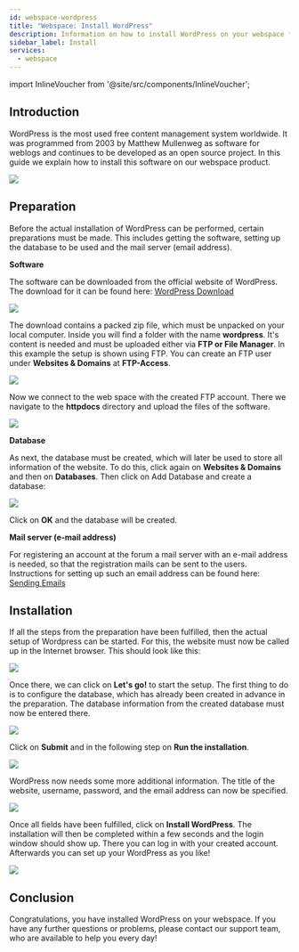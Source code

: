 ```yaml
---
id: webspace-wordpress
title: "Webspace: Install WordPress"
description: Information on how to install WordPress on your webspace from ZAP-Hosting - ZAP-Hosting.com documentation
sidebar_label: Install
services:
  - webspace
---
```


import InlineVoucher from '@site/src/components/InlineVoucher';



## Introduction

WordPress is the most used free content management system worldwide. It was programmed from 2003 by Matthew Mullenweg as software for weblogs and continues to be developed as an open source project. In this guide we explain how to install this software on our webspace product. 

![](https://screensaver01.zap-hosting.com/index.php/s/j3Ctfont64EnpcH/preview)

<InlineVoucher />

## Preparation

Before the actual installation of WordPress can be performed, certain preparations must be made. This includes getting the software, setting up the database to be used and the mail server (email address).



**Software**

The software can be downloaded from the official website of WordPress. The download for it can be found here: [WordPress Download](https://en.wordpress.org/download/)

![](https://screensaver01.zap-hosting.com/index.php/s/69YD2QWG8iHzzaa/preview)

The download contains a packed zip file, which must be unpacked on your local computer. Inside you will find a folder with the name **wordpress**. It's content is needed and must be uploaded either via **FTP or File Manager**. In this example the setup is shown using FTP. You can create an FTP user under **Websites & Domains** at **FTP-Access**.



![](https://screensaver01.zap-hosting.com/index.php/s/nkKsBpyb6GM6Rkp/download/chrome_7Y5hmuXn5f.gif)



Now we connect to the web space with the created FTP account. There we navigate to the **httpdocs** directory and upload the files of the software.



![](https://screensaver01.zap-hosting.com/index.php/s/c9JSb9XEjfwGwwQ/preview)



**Database**

As next, the database must be created, which will later be used to store all information of the website. To do this, click again on **Websites & Domains** and then on **Databases**. Then click on Add Database and create a database:  



![](https://screensaver01.zap-hosting.com/index.php/s/99BJeGCHjS9QHkz/download/chrome_Jzw3adOg7G.gif)



Click on **OK** and the database will be created.



**Mail server (e-mail address)**

For registering an account at the forum a mail server with an e-mail address is needed, so that the registration mails can be sent to the users. Instructions for setting up such an email address can be found here: [Sending Emails](webspace-plesk-sendmail.md)



## Installation

If all the steps from the preparation have been fulfilled, then the actual setup of Wordpress can be started. For this, the website must now be called up in the Internet browser. This should look like this: 

![](https://screensaver01.zap-hosting.com/index.php/s/8AcGsKyHpsSgKxL/preview)



Once there, we can click on **Let's go!** to start the setup. The first thing to do is to configure the database, which has already been created in advance in the preparation. The database information from the created database must now be entered there. 



![](https://screensaver01.zap-hosting.com/index.php/s/9jnjxz8B9TaeZSD/preview)



Click on **Submit** and in the following step on **Run the installation**. 



![](https://screensaver01.zap-hosting.com/index.php/s/ZLZdC5NeWDoQBkr/preview)



WordPress now needs some more additional information. The title of the website, username, password, and the email address can now be specified.

 

![](https://screensaver01.zap-hosting.com/index.php/s/WzckYZ47QJLd7yM/preview)



Once all fields have been fulfilled, click on **Install WordPress**. The installation will then be completed within a few seconds and the login window should show up. There you can log in with your created account. Afterwards you can set up your WordPress as you like!

![](https://screensaver01.zap-hosting.com/index.php/s/MnLRYMDJCXjJJ8i/download/chrome_4KNjihGpo0.gif)



## Conclusion

Congratulations, you have installed WordPress on your webspace. If you have any further questions or problems, please contact our support team, who are available to help you every day!

<InlineVoucher />
